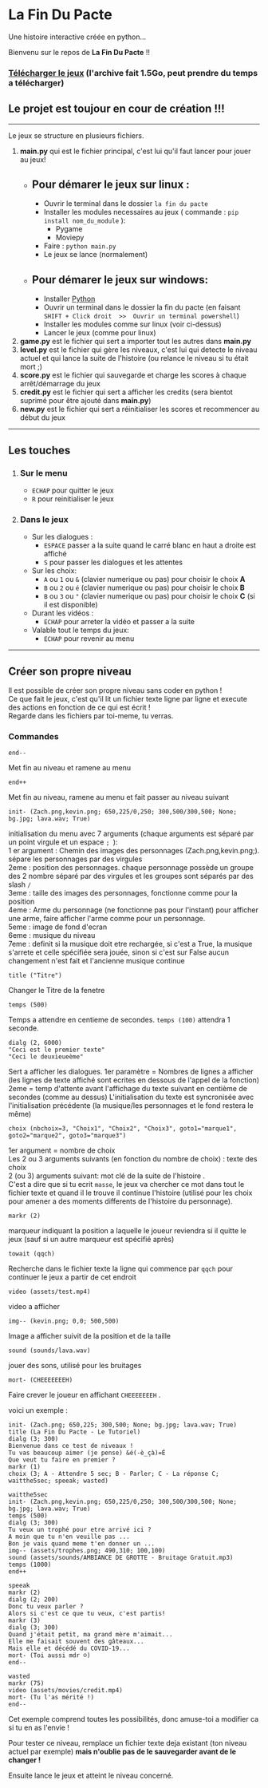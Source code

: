 # La Fin Du Pacte
Une histoire interactive créée en python...


Bienvenu sur le repos de **La Fin Du Pacte** !!

### [Télécharger le jeux](https://github.com/kikookraft/la-fin-du-pacte/archive/main.zip) (l'archive fait 1.5Go, peut prendre du temps a télécharger)
## **Le projet est toujour en cour de création !!!**

---

Le jeux se structure en plusieurs fichiers.
 
1. **main.py** qui est le fichier principal, c'est lui qu'il faut lancer pour jouer au jeux!  
    - ## Pour démarer le jeux sur linux : 
        - Ouvrir le terminal dans le dossier `la fin du pacte`
        - Installer les modules necessaires au jeux ( commande : `pip install nom_du_module` ):
            - Pygame
            - Moviepy
        - Faire : `python main.py`
        - Le jeux se lance (normalement)
    - ## Pour démarer le jeux sur windows:
        - Installer [Python](https://www.python.org/ftp/python/3.9.0/python-3.9.0-amd64.exe)
        - Ouvrir un terminal dans le dossier la fin du pacte (en faisant `SHIFT + Click droit  >>  Ouvrir un terminal powershell`)
        - Installer les modules comme sur linux (voir ci-dessus)
        - Lancer le jeux (comme pour linux)
2. **game.py** est le fichier qui sert a importer tout les autres dans **main.py**
3. **level.py** est le fichier qui gère les niveaux, c'est lui qui detecte le niveau actuel et qui lance la suite de l'histoire (ou relance le niveau si tu était mort ;)
4. **score.py** est le fichier qui sauvegarde et charge les scores à chaque arrêt/démarrage du jeux
5. **credit.py** est le fichier qui sert a afficher les credits (sera bientot suprimé pour être ajouté dans **main.py**)
6. **new.py** est le fichier qui sert a réinitialiser les scores et recommencer au début du jeux

---

## Les touches

1. ### Sur le menu
    - `ECHAP` pour quitter le jeux
    - `R` pour reinitialiser le jeux
2. ### Dans le jeux
    - Sur les dialogues :
        - `ESPACE` passer a la suite quand le carré blanc en haut a droite est affiché
        - `S` pour passer les dialogues et les attentes
    - Sur les choix:
        - `A` ou `1` ou `&` (clavier numerique ou pas) pour choisir le choix **A**
        - `B` ou `2` ou `é` (clavier numerique ou pas) pour choisir le choix **B**
        - `B` ou `3` ou `"` (clavier numerique ou pas) pour choisir le choix **C** (si il est disponible)
    - Durant les vidéos :
        - `ECHAP` pour arreter la vidéo et passer a la suite
    - Valable tout le temps du jeux:
        - `ECHAP` pour revenir au menu

---

## Créer son propre niveau

Il est possible de créer son propre niveau sans coder en python !  
Ce que fait le jeux, c'est qu'il lit un fichier texte ligne par ligne et execute des actions en fonction de ce qui est écrit !   
Regarde dans les fichiers par toi-meme, tu verras.   
   
      


### Commandes

`end--`

Met fin au niveau et ramene au menu


`end++`

Met fin au niveau, ramene au menu et fait passer au niveau suivant


`init- (Zach.png,kevin.png; 650,225/0,250; 300,500/300,500; None; bg.jpg; lava.wav; True)`

initialisation du menu avec 7 arguments (chaque arguments est séparé par un point virgule et un espace `; `):   
1 er argument : Chemin des images des personnages (Zach.png,kevin.png;). sépare les personnages par des virgules   
2eme : position des personnages. chaque personnage possède un groupe des 2 nombre séparé par des virgules et les groupes sont séparés par des slash `/`   
3eme : taille des images des personnages, fonctionne comme pour la position   
4eme : Arme du personnage (ne fonctionne pas pour l'instant) pour afficher une arme, faire afficher l'arme comme pour un personnage.   
5eme : image de fond d'ecran   
6eme : musique du niveau   
7eme : definit si la musique doit etre rechargée, si c'est a True, la musique s'arrete et celle spécifiée sera jouée, sinon si c'est sur False aucun changement n'est fait et l'ancienne musique continue   


`title ("Titre")`

Changer le Titre de la fenetre



`temps (500)`

Temps a attendre en centieme de secondes. `temps (100)` attendra 1 seconde.   
   
      
     

```
dialg (2, 6000)
"Ceci est le premier texte"
"Ceci le deuxieueème"
```

Sert a afficher les dialogues.
1er paramètre = Nombres de lignes a afficher (les lignes de texte affiché sont ecrites en dessous de l'appel de la fonction)   
2eme = temp d'attente avant l'affichage du texte suivant en centième de secondes (comme au dessus)
L'initialisation du texte est syncronisée avec l'initialisation précédente (la musique/les personnages et le fond restera le même)   



`choix (nbchoix=3, "Choix1", "Choix2", "Choix3", goto1="marque1", goto2="marque2", goto3="marque3")`

1er argument = nombre de choix   
Les 2 ou 3 arguments suivants (en fonction du nombre de choix) : texte des choix   
2 (ou 3) arguments suivant: mot clé de la suite de l'histoire .   
C'est a dire que si tu ecrit `masse`, le jeux va chercher ce mot dans tout le fichier texte et quand il le trouve il continue l'histoire (utilisé pour les choix pour amener a des moments differents de l'histoire du personnage).    



`markr (2)`

marqueur indiquant la position a laquelle le joueur reviendra si il quitte le jeux (sauf si un autre marqueur est spécifié après)

`towait (qqch)`

Recherche dans le fichier texte la ligne qui commence par `qqch` pour continuer le jeux a partir de cet endroit   


`video (assets/test.mp4)`

video a afficher



`img-- (kevin.png; 0,0; 500,500)`

Image a afficher suivit de la position et de la taille



`sound (sounds/lava.wav)`

jouer des sons, utilisé pour les bruitages



`mort- (CHEEEEEEEH)`

Faire crever le joueur en affichant `CHEEEEEEEH` .   
   

voici un exemple :
```
init- (Zach.png; 650,225; 300,500; None; bg.jpg; lava.wav; True)
title (La Fin Du Pacte - Le Tutoriel)
dialg (3; 300)
Bienvenue dans ce test de niveaux !
Tu vas beaucoup aimer (je pense) &é(-è_çà)=É
Que veut tu faire en premier ?
markr (1)
choix (3; A - Attendre 5 sec; B - Parler; C - La réponse C; waitthe5sec; speeak; wasted)

waitthe5sec
init- (Zach.png,kevin.png; 650,225/0,250; 300,500/300,500; None; bg.jpg; lava.wav; True)
temps (500)
dialg (3; 300)
Tu veux un trophé pour etre arrivé ici ?
A moin que tu n'en veuille pas ...
Bon je vais quand meme t'en donner un ...
img-- (assets/trophes.png; 490,310; 100,100)
sound (assets/sounds/AMBIANCE DE GROTTE - Bruitage Gratuit.mp3)
temps (1000)
end++

speeak
markr (2)
dialg (2; 200)
Donc tu veux parler ?
Alors si c'est ce que tu veux, c'est partis!
markr (3)
dialg (3; 300)
Quand j'était petit, ma grand mère m'aimait...
Elle me faisait souvent des gâteaux...
Mais elle et décédé du COVID-19...
mort- (Toi aussi mdr ☺)
end--

wasted
markr (75)
video (assets/movies/credit.mp4)
mort- (Tu l'as mérité !)
end--
```
Cet exemple comprend toutes les possibilités, donc amuse-toi a modifier ca si tu en as l'envie !   
   
Pour tester ce niveau, remplace un fichier texte deja existant (ton niveau actuel par exemple) **mais n'oublie pas de le sauvegarder avant de le changer !** 
   
Ensuite lance le jeux et atteint le niveau concerné.   
   
